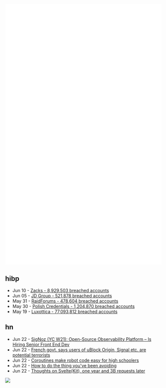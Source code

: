 ![Metrics](https://raw.githubusercontent.com/phixion/phixion/master/metrics.svg)

## hibp

<!--
for https://github.com/phixion/phixion/blob/main/.github/workflows/feeds.yml
-->
<!--START_SECTION:haveibeenpwnd-->
- Jun 10 - [Zacks - 8,929,503 breached accounts](https://haveibeenpwned.com/PwnedWebsites#Zacks)
- Jun 05 - [JD Group - 521,878 breached accounts](https://haveibeenpwned.com/PwnedWebsites#JDGroup)
- May 31 - [RaidForums - 478,604 breached accounts](https://haveibeenpwned.com/PwnedWebsites#RaidForums)
- May 30 - [Polish Credentials - 1,204,870 breached accounts](https://haveibeenpwned.com/PwnedWebsites#PolishCredentials)
- May 19 - [Luxottica - 77,093,812 breached accounts](https://haveibeenpwned.com/PwnedWebsites#Luxottica)
<!--END_SECTION:haveibeenpwnd-->

## hn

<!--
for https://github.com/phixion/phixion/blob/main/.github/workflows/feeds.yml
-->
<!--START_SECTION:hn-->
- Jun 22 - [SigNoz (YC W21): Open-Source Observability Platform – Is Hiring Senior Front End Dev](https://www.ycombinator.com/companies/signoz/jobs/OQNtxYk-senior-frontend-engineer-remote)
- Jun 22 - [French govt. says users of uBlock Origin, Signal etc. are potential terrorists](https://www.laquadrature.net/2023/06/05/affaire-du-8-decembre-le-chiffrement-des-communications-assimile-a-un-comportement-terroriste/)
- Jun 22 - [Coroutines make robot code easy for high schoolers](https://bvisness.me/coroutines/)
- Jun 22 - [How to do the thing you've been avoiding](https://jasonfeifer.beehiiv.com/p/the-thing-that-seems-like-a-bad-idea-maybe-try-it)
- Jun 22 - [Thoughts on Svelte(Kit), one year and 3B requests later](https://claudioholanda.ch/en/blog/svelte-kit-after-3-billion-requests/)
<!--END_SECTION:hn-->

<!--
for https://yhype.me
-->
![](https://hit.yhype.me/github/profile?user_id=13013670)
